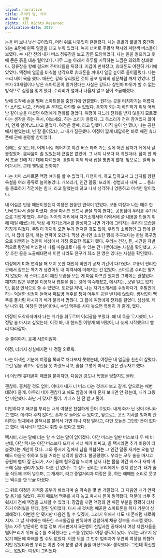 ```yaml
---
layout: narrative
title: 우리의 밤, 거리
author: 선율
rights: All Rights Reserved
publication-date: 2019
---
```


눈을 떠 보니 낯선 곳이었다. 머리 위로 나뭇잎이 흔들렸다. 나는 흙밭과 풀밭의 중간쯤 되는 표면에 왼쪽 얼굴을 대고 누워 있었다. 녹지 너머로 주황색 택시와 파란색 버스들이 보였다. 수 시간 전의 내가 버스 정류장을 보고 잠든 모양이었다. 나는 몸을 일으키고 옷에 묻은 흙을 대충 털어냈다. 나무 그늘 아래서 하루를 시작하는 느낌은 의외로 상쾌했다. 정류장을 향해 걸으며 주머니들을 뒤졌다. 지갑이 만져졌고, 휴대폰도 여전히 거기에 있었다. 액정에 얼굴을 비춰볼 생각으로 휴대폰을 꺼내서 얼굴 높이로 들어올렸다. 나는 소리 내어 욕을 했다. 매끈한 강화 유리였던 것이 공포 영화의 창문처럼 깨져 있었다. 할부가 23개월이나 남은 스마트폰이 망가졌다는 사실은 강도나 살인마 따위가 할 수 없는 방식으로 심장을 멎게 했다. 수리비가 얼마나 나올지 알고 싶어 조급해졌다.

방에 도착해 손을 떨며 스마트폰을 충전기에 연결했다. 원하는 곳을 터치하기는 어렵지만 소리도 나고, 간밤에 온 문자도 확인할 수 있었다. 통화가 되는지 확인하기 위해 어제 밤 같이 술을 마셨던 여정에게 전화를 걸었다. 여정이 자느라 전화를 받지 않을지 모르겠다는 생각을 하는 즉시, 여보세요, 하는 소리가 들렸다. 그 목소리가 전혀 잠겨있지 않아서, 언제 일어났느냐고 물었다. 여정은 글쎄, 라고 답했다. 아직 술이 안 깼냐, 나는 공원에서 뻗었는데, 넌 잘 들어갔냐, 고 내가 질문했다. 여정이 짧게 대답하면 바로 깨진 휴대폰에 관해 불평할 참이었다.

집에는 잘 왔는데, 어제 너랑 헤어지고 야간 버스 타러 가는 길에 어떤 남자가 뒤에서 날 붙잡았어. 몸싸움이 좀 있었는데 큰일은 없었어. 그 새끼 나보다 더 취했더라. 잠이 안 와서 조금 전에 지구대에 다녀왔어. 경찰이 이제 와서 잡을 방법이 없대. 앞으로는 일찍 들어가시래. 근데 웬일로 전화야?

나는 차마 스마트폰 액정 얘기를 할 수 없었다. 다행이네, 하고 답하고서 그 남자를 향한 욕설을 여러 종류로 늘어놓았다. 개쓰레기, 인간 말종, 또라이, 성범죄자 새끼……. 통화를 종료하기 직전에는 힘내, 라고 말했는데 끊고 나서 생각하니 엉뚱하고 어색한 말이었다.

내 어설픈 반응 때문이었는지 여정은 한동안 연락이 없었다. 보통 여정과 나는 매주 한 번씩 만나서 술을 마셨다. 술을 마시면 반드시 끝을 봐야 한다는 공통점이 우리를 주기적으로 가깝게 했다. 우리는 각자의 자리에서 자기소개서와 이력서에 쓸 내용을 만들기 위해 매일 애썼는데, 막상 새 자기소개서를 완성하고 나면 거기에 그려지는 우리의 모습을 하찮게 여겼다. 주말이 가까워 오면 누가 먼저랄 것도 없이, 우리의 소확행인 그 집에 갈까, 저 집에 갈까, 하는 연락이 오갔다. 막상 만나면 소소한 행복 추구보다는 한낱 목구멍으로 퇴행하는 것만이 세상에서 가장 중요한 목표가 됐다. 우리는 건강, 돈, 시간을 자발적으로 탕진해 버리면서 나를 마음대로 다룰 수 있는 건 나뿐이라는 사실을 확인했고, 가장 추한 꼴을 노출해대면서 이런 나라도 친구가 최소 한 명은 있다는 사실을 확인했다.

여정에게 미처 연락을 해 보지 못한 채인데 하반기 공채 기간이 다가왔다. 교통이 편리한 곳에서 잠드는 특기가 생겼어도 내 이력서에 더해지는 건 없었다. 스마트폰 수리는 맡기지 않았다. 새 스마트폰이 깨진 모습을 보는 게 마음 아프긴 했지만 그밖에는 괜찮았다. 깨지지 않은 부분을 이용해서 웹툰을 읽는 것에 익숙해졌고, 메시지는, 보낼 일도 없지만, 음성 인식으로 쓸 수 있었다. 토요일 저녁, 나는 자기소개서를 수정하다가, 주말인데, 하는 억울한 심정이 들어서 페트병 맥주를 챙겨 어두운 공원 벤치에 앉았다. 생각없이 맥주를 물처럼 마시다가 배가 불러서 멈췄다. 그 틈에 여정에게 전화를 걸었다. 심심해. 제발 나와 줘. 여정은 망설이더니, 수입 맥주를 사다 놓으면 특별히 가 줄게, 했다.

여정이 도착하자마자 나는 취기를 휘두르며 어리광을 부렸다. 왜 내 톡을 무시했어, 나 정말 술 마시고 싶었는데, 이것 봐, 내 핸드폰 이렇게 돼 버렸어, 너 늦게 시작했으니 빨리 따라잡아.

술 줄여야지. 공채 시즌이잖아.

여정, 너까지 성실해지면 나 정말 외로워.

나는 어색한 기분에 여정을 똑바로 쳐다보지 못했는데, 여정은 내 얼굴을 찬찬히 살폈다. 그런 일을 겪고도 정신을 못 차렸느냐고, 술을 그렇게 마시는 일은 관두자고 했다.

너 이번엔 휴대폰이 깨졌을 뿐이지만, 다음엔 강도나 폭행을 당할지도 몰라.

괜찮아. 훔쳐갈 것도 없어. 이따가 내가 너 버스 타는 것까지 보고 갈게. 앞으로는 매번 데려다 줄게. 아무리 네가 괜찮다고 해도 밤길에 여자 혼자 보내면 안 됐는데, 내가 그동안 미안했다. 화난 거 맞지? 풀어. 기네스 한 잔 받고 풀어.

미안하다고 애교를 부리는 내게 여정은 친절하게 웃어 주었다. 내게 화가 난 것이 아니라고 했다. 데려다 주지 않아도 혼자 잘 들어갈 수 있다고, 앞으로는 운전 기사를 철저히 관리하는 업체에서 콜택시를 불러서 가면 되니 걱정 말라고, 다만 오늘은 그만한 돈이 없다고 했다. 택시비가 없으니 취할 수 없다고 했다.

택시비, 라는 말에 더는 할 수 있는 말이 없어졌다. 야간 버스는 일반 버스보다 두 배 비싼데, 야간 택시는 야간 버스보다 또다시 서너 배가 비싸고, 콜 택시라면 추가 비용이 더 붙겠다는 계산이 됐다. 그와 동시에 길에서 남을 위협하는 그 인간 말종 새끼는 오늘 밤에도 마음껏 취하고 있을 거라는 생각이 들었다. 불공평했다. 우리는 모두 술을 마시고 공원에 뻗어 잘 권리가, 자기 꼴에 혐오감을 느끼며 냄새 나는 몸을 야간 버스나 새벽 버스에 실을 권리가 있다. 다른 건 없어도 그 정도 권리는 우리에게도 있지 않은가. 내가 술을 식도에 부어 넣으며, 그 개새끼, 라고 중얼거리자 여정은 흣, 하는 애매한 소리로 웃고는 맥주를 한 모금 마셨다.

그 뒤로 여정은 자격증 공부가 바쁘다며 술 약속을 몇 번 거절했다. 그 다음엔 내가 연락할 용기를 잃었다. 혼자 페트병 맥주를 사다 놓고 마시니 돈이 절약됐다. 덕분에 너무 추워지기 전에 액정을 교체할 수 있었다. 장갑을 끼면 액정의 안 깨진 부분을 정확히 터치하기 어려웠을 텐데, 잘된 일이었다. 다시 새 것처럼 매끈한 스마트폰을 쥐자 기분이 상쾌해졌다. 이번엔 안 됐지만 다음엔 될 수 있겠지, 그러기 위해서 나도 내 폰처럼 새로워지자. 그 날 저녁에는 매끈한 스크롤감을 만끽하며 맹렬하게 채용 정보를 스크랩 했다. 평소 자주 방문하던 취업 정보 게시판에서 S은행이 신입사원 공채에서 여성 지원자들을 떨어뜨리기 위해 점수를 조작했다는 뉴스를 읽었다. 여정 생각이 났다. 우리는 싸우지 않았기 때문에 화해를 할 수도 없었다. 이름 모를 그 만취 범죄자가 우연히 여정을 위협하지만 않았더라면 우리는 이번 주에 분명 같이 술을 마셨으리라 생각했다. 그런데 확신할 수는 없었다. 여정이 그리웠다.
